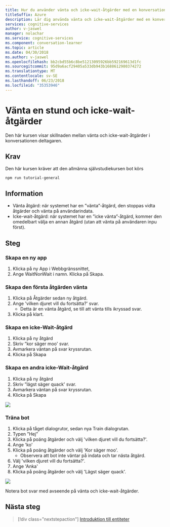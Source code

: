 ```yaml
---
title: Hur du använder vänta och icke-wait-åtgärder med en konversation deltagaren program - kognitiva Microsoft-tjänster | Microsoft Docs
titleSuffix: Azure
description: Lär dig använda vänta och icke-wait-åtgärder med en konversation deltagaren program.
services: cognitive-services
author: v-jaswel
manager: nolachar
ms.service: cognitive-services
ms.component: conversation-learner
ms.topic: article
ms.date: 04/30/2018
ms.author: v-jaswel
ms.openlocfilehash: bb2cbd55b6c8be51213095926bb592169613d1fc
ms.sourcegitcommit: 95d9a6acf29405a533db943b1688612980374272
ms.translationtype: MT
ms.contentlocale: sv-SE
ms.lasthandoff: 06/23/2018
ms.locfileid: "35353946"
---
```

# <a name="wait-and-non-wait-actions"></a>Vänta en stund och icke-wait-åtgärder

Den här kursen visar skillnaden mellan vänta och icke-wait-åtgärder i konversationen deltagaren.

## <a name="requirements"></a>Krav
Den här kursen kräver att den allmänna självstudiekursen bot körs

    npm run tutorial-general

## <a name="details"></a>Information

- Vänta åtgärd: när systemet har en ”vänta”-åtgärd, den stoppas vidta åtgärder och vänta på användarindata.
- Icke-wait-åtgärd: när systemet har en ”icke vänta”-åtgärd, kommer den omedelbart välja en annan åtgärd (utan att vänta på användaren inpu först).

## <a name="steps"></a>Steg

### <a name="create-a-new-app"></a>Skapa en ny app

1. Klicka på ny App i Webbgränssnittet,
2. Ange WaitNonWait i namn. Klicka på Skapa.

### <a name="create-the-first-wait-action"></a>Skapa den första åtgärden vänta

1. Klicka på Åtgärder sedan ny åtgärd.
2. Ange 'vilken djuret vill du fortsätta?' svar.
    - Detta är en vänta åtgärd, se till att vänta tills ikryssad svar.
3. Klicka på klart.

### <a name="create-a-non-wait-action"></a>Skapa en icke-Wait-åtgärd

1. Klicka på ny åtgärd
2. Skriv ”kor säger moo' svar.
3. Avmarkera väntan på svar kryssrutan.
4. Klicka på Skapa

### <a name="create-a-second-non-wait-action"></a>Skapa en andra icke-Wait-åtgärd

1. Klicka på ny åtgärd
2. Skriv ”lägst säger quack' svar.
3. Avmarkera väntan på svar kryssrutan.
4. Klicka på Skapa

![](../media/tutorial2_actions.PNG)

### <a name="train-the-bot"></a>Träna bot

1. Klicka på tåget dialogrutor, sedan nya Train dialogrutan.
2. Typen ”Hej”
3. Klicka på poäng åtgärder och välj 'vilken djuret vill du fortsätta?'.
4. Ange 'ko'
5. Klicka på poäng åtgärder och välj 'Kor säger moo'.
    - Observera att bot inte väntar på indata och tar nästa åtgärd.
2. Välj 'vilken djuret vill du fortsätta?'.
3. Ange 'Anka'
5. Klicka på poäng åtgärder och välj 'Lägst säger quack'.

![](../media/tutorial2_dialogs.PNG)

Notera bot svar med avseende på vänta och icke-wait-åtgärder.

## <a name="next-steps"></a>Nästa steg

> [!div class="nextstepaction"]
> [Introduktion till entiteter](./3-introduction-to-entities.md)

